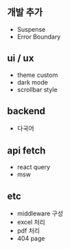 ## 개발 추가
- Suspense
- Error Boundary

## ui / ux
- theme custom
- dark mode
-  scrollbar style
## backend
- 다국어
## api fetch
- react query
- msw
## etc 
- middleware 구성
- excel 처리
- pdf 처리
- 404 page

